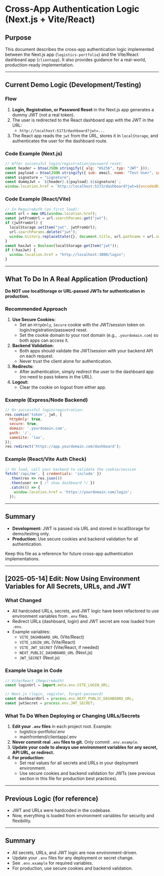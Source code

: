 # Cross-App Authentication Logic (Next.js + Vite/React)

## Purpose
This document describes the cross-app authentication logic implemented between the Next.js app (`logistics-portfolio`) and the Vite/React dashboard app (`clientapp`). It also provides guidance for a real-world, production-ready implementation.

---

## Current Demo Logic (Development/Testing)

### Flow
1. **Login, Registration, or Password Reset** in the Next.js app generates a dummy JWT (not a real token).
2. The user is redirected to the React dashboard app with the JWT in the URL:
   - `http://localhost:5173/dashboard?jwt=...`
3. The React app reads the `jwt` from the URL, stores it in `localStorage`, and authenticates the user for the dashboard route.

### Code Example (Next.js)
```js
// After successful login/registration/password reset:
const header = btoa(JSON.stringify({ alg: "HS256", typ: "JWT" }));
const payload = btoa(JSON.stringify({ sub: email, name: "Test User", iat: Math.floor(Date.now() / 1000) }));
const signature = "signature";
const dummyJwt = `${header}.${payload}.${signature}`;
window.location.href = `http://localhost:5173/dashboard?jwt=${encodeURIComponent(dummyJwt)}`;
```

### Code Example (React/Vite)
```js
// In RequireAuth (on first load):
const url = new URL(window.location.href);
const jwtFromUrl = url.searchParams.get("jwt");
if (jwtFromUrl) {
  localStorage.setItem("jwt", jwtFromUrl);
  url.searchParams.delete("jwt");
  window.history.replaceState({}, document.title, url.pathname + url.search);
}
const hasJwt = Boolean(localStorage.getItem("jwt"));
if (!hasJwt) {
  window.location.href = "http://localhost:3000/login";
}
```

---

## What To Do In A Real Application (Production)

**Do NOT use localStorage or URL-passed JWTs for authentication in production.**

### Recommended Approach
1. **Use Secure Cookies:**
   - Set an `HttpOnly`, `Secure` cookie with the JWT/session token on login/registration/password reset.
   - Set the cookie domain to your root domain (e.g., `.yourdomain.com`) so both apps can access it.
2. **Backend Validation:**
   - Both apps should validate the JWT/session with your backend API on each request.
   - Never trust the client alone for authentication.
3. **Redirects:**
   - After authentication, simply redirect the user to the dashboard app (no need to pass tokens in the URL).
4. **Logout:**
   - Clear the cookie on logout from either app.

### Example (Express/Node Backend)
```js
// On successful login/registration:
res.cookie('token', jwt, {
  httpOnly: true,
  secure: true,
  domain: '.yourdomain.com',
  path: '/',
  sameSite: 'lax',
});
res.redirect('https://app.yourdomain.com/dashboard');
```

### Example (React/Vite Auth Check)
```js
// On load, call your backend to validate the cookie/session
fetch('/api/me', { credentials: 'include' })
  .then(res => res.json())
  .then(user => { /* show dashboard */ })
  .catch(() => {
    window.location.href = 'https://yourdomain.com/login';
  });
```

---

## Summary
- **Development:** JWT is passed via URL and stored in localStorage for demo/testing only.
- **Production:** Use secure cookies and backend validation for all authentication.

Keep this file as a reference for future cross-app authentication implementations.

---

## [2025-05-14] Edit: Now Using Environment Variables for All Secrets, URLs, and JWT

### What Changed
- All hardcoded URLs, secrets, and JWT logic have been refactored to use environment variables from `.env` files.
- Redirect URLs (dashboard, login) and JWT secret are now loaded from `.env`.
- Example variables:
  - `VITE_DASHBOARD_URL` (Vite/React)
  - `VITE_LOGIN_URL` (Vite/React)
  - `VITE_JWT_SECRET` (Vite/React, if needed)
  - `NEXT_PUBLIC_DASHBOARD_URL` (Next.js)
  - `JWT_SECRET` (Next.js)

### Example Usage in Code
```js
// Vite/React (RequireAuth)
const loginUrl = import.meta.env.VITE_LOGIN_URL;

// Next.js (login, register, forgot-password)
const dashboardUrl = process.env.NEXT_PUBLIC_DASHBOARD_URL;
const jwtSecret = process.env.JWT_SECRET;
```

### What To Do When Deploying or Changing URLs/Secrets
1. **Edit your `.env` files** in each project root. Example:
   - logistics-portfolio/.env
   - mainfrontend/clientapp/.env
2. **Never commit real `.env` files to git.** Only commit `.env.example`.
3. **Update your code to always use environment variables for any secret, API URL, or redirect.**
4. **For production:**
   - Set real values for all secrets and URLs in your deployment environment.
   - Use secure cookies and backend validation for JWTs (see previous section in this file for production best practices).

---

## Previous Logic (for reference)
- JWT and URLs were hardcoded in the codebase.
- Now, everything is loaded from environment variables for security and flexibility.

---

## Summary
- All secrets, URLs, and JWT logic are now environment-driven.
- Update your `.env` files for any deployment or secret change.
- See `.env.example` for required variables.
- For production, use secure cookies and backend validation.
